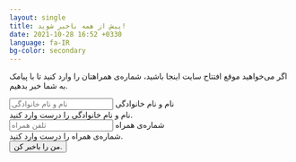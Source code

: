 ```yaml
---
layout: single
title: پیش از همه باخبر شوید!
date: 2021-10-28 16:52 +0330
language: fa-IR
bg-color: secondary
---
```

اگر می‌خواهید موقع افتتاح سایت اینجا باشید، شماره‌ی همراهتان را وارد کنید تا با پیامک به شما خبر بدهیم.

<script src="https://www.google.com/recaptcha/api.js"></script>

<div class="col-lg-6 mx-auto">
    <form class="row g-0 text-dark needs-validation" id="form" action="https://docs.google.com/forms/u/0/d/e/1FAIpQLScHsUmCVYJmH67qDFhVd_ia7mxoY5XbNdSgdWMmggAOu_JfNw/formResponse" novalidate>
        <div class="col-12 col-md-6 mb-3 px-3">
            <div class="form-floating">
                <input type="name" class="form-control border-0" id="name" pattern="^[‌ آابپتثجچحخدذرزژسشصضطظعغفقکگلمنوهی]+$" placeholder="نام و نام خانوادگی" name="entry.748188054" required>
                <label for="name">نام و نام خانوادگی</label>
                <div class="invalid-feedback text-white">
                    نام و نام خانوادگی را درست وارد کنید.
                </div>
            </div>
        </div>
        <div class="col-12 col-md-6 mb-3 px-3">
            <div class="form-floating">
                <input type="text" class="form-control border-0" id="phone" pattern="09\d\d\d\d\d\d\d\d\d" placeholder="تلفن همراه" name="entry.1977671734" required>
                <label for="phone">شماره‌ی همراه</label>
                <div class="invalid-feedback text-white">
                    شماره‌ی همراه را درست وارد کنید.
                </div>
            </div>
        </div>
        <div class="d-grid gap-2 d-sm-flex justify-content-center">
            <input class="btn bg-white btn-lg px-4" type="submit" value="من را باخبر کن.">
        </div>
        <div class="g-recaptcha" data-sitekey="6LfhsvwcAAAAAJeDIHSYsF1X0XkoIXS-0Q_GXEjs"></div>
    </form>
    <div id="success" class="alert alert-light" style="display: none;" role="alert">
        <i class="bi bi-check-all"></i>
        به فهرست خبررسان پیامکی زال افزوده شدید. منتظرمان باشید.
    </div>



</div>